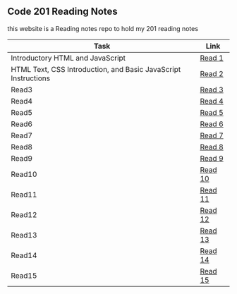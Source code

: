 ## Code 201 Reading Notes

this website is a Reading notes repo to hold my 201 reading notes 

| Task  |  Link |
|---|---|
| Introductory HTML and JavaScript | [Read 1](https://othabteh.github.io/reading-notes/class-01)  |
|HTML Text, CSS Introduction, and Basic JavaScript Instructions | [Read 2](https://othabteh.github.io/reading-notes/class-02) |
| Read3  | [Read 3]() |
| Read4  |[Read 4]()|
| Read5  |[Read 5]()|
| Read6  |[Read 6]()|
| Read7  |[Read 7]()|
| Read8  |[Read 8]()|
| Read9  |[Read 9]()|
| Read10 |[Read 10]()|
| Read11 |[Read 11]()|
| Read12 |[Read 12]()|
| Read13 |[Read 13]()|
| Read14 |[Read 14]()|
| Read15 |[Read 15]()|
